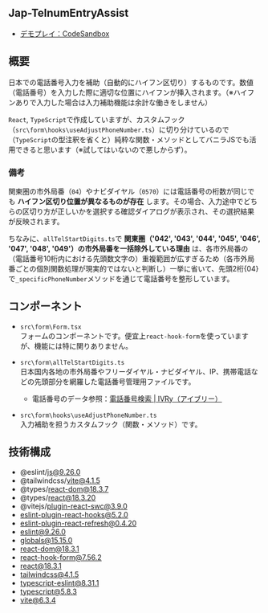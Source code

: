 ## Jap-TelnumEntryAssist
- [デモプレイ：CodeSandbox](https://codesandbox.io/embed/fkv682?view=preview)

## 概要
日本での電話番号入力を補助（自動的にハイフン区切り）するものです。数値（電話番号）を入力した際に適切な位置にハイフンが挿入されます。（※ハイフンありで入力した場合は入力補助機能は余計な働きをしません）<br>

`React`, `TypeScript`で作成していますが、カスタムフック（`src\form\hooks\useAdjustPhoneNumber.ts`）に切り分けているので（`TypeScript`の型注釈を省くと）純粋な関数・メソッドとしてバニラJSでも活用できると思います（※試してはいないので悪しからず）。

### 備考
関東圏の市外局番（`04`）やナビダイヤル（`0570`）には電話番号の桁数が同じでも **ハイフン区切り位置が異なるものが存在** します。その場合、入力途中でどちらの区切り方が正しいかを選択する確認ダイアログが表示され、その選択結果が反映されます。<br>

ちなみに、`allTelStartDigits.ts`で **関東圏（'042', '043', '044', '045', '046', '047', '048', '049'）の市外局番を一括除外している理由** は、各市外局番の（電話番号10桁内における先頭数文字の）重複範囲が広すぎるため（各市外局番ごとの個別関数処理が現実的ではないと判断し）一挙に省いて、先頭2桁{04}で`_specificPhoneNumber`メソッドを通じて電話番号を整形しています。

## コンポーネント
- `src\form\Form.tsx`<br>
フォームのコンポーネントです。便宜上`react-hook-form`を使っていますが、機能には特に関りありません。

- `src\form\allTelStartDigits.ts`<br>
日本国内各地の市外局番やフリーダイヤル・ナビダイヤル、IP、携帯電話などの先頭部分を網羅した電話番号管理用ファイルです。
  - 電話番号のデータ参照：[電話番号検索 | IVRy（アイブリー）](https://ivry.jp/telsearch/)

- `src\form\hooks\useAdjustPhoneNumber.ts`<br>
入力補助を担うカスタムフック（関数・メソッド）です。

## 技術構成
- @eslint/js@9.26.0
- @tailwindcss/vite@4.1.5
- @types/react-dom@18.3.7
- @types/react@18.3.20
- @vitejs/plugin-react-swc@3.9.0
- eslint-plugin-react-hooks@5.2.0
- eslint-plugin-react-refresh@0.4.20
- eslint@9.26.0
- globals@15.15.0
- react-dom@18.3.1
- react-hook-form@7.56.2
- react@18.3.1
- tailwindcss@4.1.5
- typescript-eslint@8.31.1
- typescript@5.8.3
- vite@6.3.4
